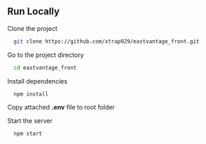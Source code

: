 
## Run Locally

Clone the project

```bash
  git clone https://github.com/xtrap029/eastvantage_front.git
```

Go to the project directory

```bash
  cd eastvantage_front
```

Install dependencies

```bash
  npm install
```

Copy attached **.env** file to root folder

Start the server

```bash
  npm start
```